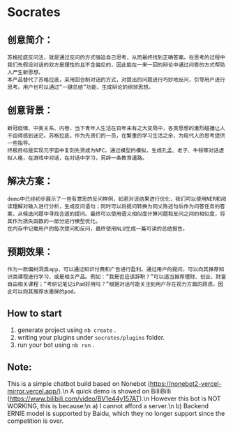 # Socrates

## 创意简介：
	苏格拉底反问法，就是通过反问的方式强迫自己思考，从而最终找到正确答案。在思考的过程中我们先假设对话的双方是理性的且不含偏见的，因此能在一来一回的辩论中通过问答的方式帮助人产生新思想。
	本产品替代了苏格拉底，采用回合制对话的方式，对提出的问题进行巧妙地反问，引导用户进行思考。用户也可以通过“一键总结”功能，生成辩论的纲领思想。

## 创意背景：
	新冠疫情、中美关系、内卷，当下青年人生活在百年未有之大变局中，各类思想的激烈碰撞让人不由得感到迷茫。苏格拉底，作为先贤们的一员，在繁重的学习生活之余，为现代人的思考提供一些指导。
	终极目标是实现元宇宙中复刻先贤成为NPC。通过模型的模拟，生成孔孟、老子、牛顿等对话虚拟人格，在游戏中对话，在对话中学习，另辟一条教育道路。

## 解决方案：
	demo中已经初步展示了一些有意思的反问样例，如若对该结果进行优化，我们可以使用NER和阅读理解对输入进行分析，生成反问语句；同时可以将提问转换为同义陈述句后作为问答任务的答案，从候选问题中寻找合适的提问。最终可以使用语义相似度计算问题和反问之间的相似度，将其作为损失函数的一部分进行模型优化。
	在内存中记载用户的每次提问和反问，最终使用NLU生成一篇可读的总结报告。

## 预期效果：
	作为一款偏树洞类app，可以通过知识付费和广告进行盈利。通过用户的提问，可以向其推荐知识类课程进行学习、或是相关产品。例如：“我是否应该辞职？”可以适当推荐理财、创业、财富自由相关课程；“考研记笔记iPad好用吗？”根据对话可能关注到用户存在视力方面的顾虑，因此可以向其推荐水墨屏的pad。


## How to start

1. generate project using `nb create` .
2. writing your plugins under `socrates/plugins` folder.
3. run your bot using `nb run` .

## Note:

This is a simple chatbot build based on Nonebot (https://nonebot2-vercel-mirror.vercel.app/).\n
A quick demo is showed on BilliBilli (https://www.bilibili.com/video/BV1e44y157AT).\n
However this bot is NOT WORKING, this is because:\n
a) I cannot afford a server.\n
b) Backend ERNIE model is supported by Baidu, which they no longer support since the competition is over.